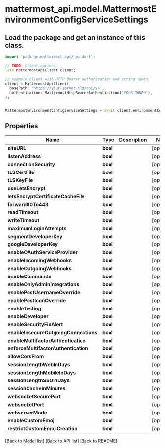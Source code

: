 # mattermost_api.model.MattermostEnvironmentConfigServiceSettings

## Load the package and get an instance of this class.
```dart
import 'package:mattermost_api/api.dart';

// TODO: Client options
late MattermostApiClient client;

// example client with HTTP Bearer authorization and string token:
client = MattermostApiClient(
  basePath: 'https://your-server.tld/api/v4',
  authentication: MattermostHttpBearerAuthentication('YOUR TOKEN'),
);


MattermostEnvironmentConfigServiceSettings = await client.environmentConfigServiceSettings.FUNCTION_THAT_RETURNS_THIS_CLASS();

```

## Properties
Name | Type | Description | Notes
------------ | ------------- | ------------- | -------------
**siteURL** | **bool** |  | [optional] 
**listenAddress** | **bool** |  | [optional] 
**connectionSecurity** | **bool** |  | [optional] 
**tLSCertFile** | **bool** |  | [optional] 
**tLSKeyFile** | **bool** |  | [optional] 
**useLetsEncrypt** | **bool** |  | [optional] 
**letsEncryptCertificateCacheFile** | **bool** |  | [optional] 
**forward80To443** | **bool** |  | [optional] 
**readTimeout** | **bool** |  | [optional] 
**writeTimeout** | **bool** |  | [optional] 
**maximumLoginAttempts** | **bool** |  | [optional] 
**segmentDeveloperKey** | **bool** |  | [optional] 
**googleDeveloperKey** | **bool** |  | [optional] 
**enableOAuthServiceProvider** | **bool** |  | [optional] 
**enableIncomingWebhooks** | **bool** |  | [optional] 
**enableOutgoingWebhooks** | **bool** |  | [optional] 
**enableCommands** | **bool** |  | [optional] 
**enableOnlyAdminIntegrations** | **bool** |  | [optional] 
**enablePostUsernameOverride** | **bool** |  | [optional] 
**enablePostIconOverride** | **bool** |  | [optional] 
**enableTesting** | **bool** |  | [optional] 
**enableDeveloper** | **bool** |  | [optional] 
**enableSecurityFixAlert** | **bool** |  | [optional] 
**enableInsecureOutgoingConnections** | **bool** |  | [optional] 
**enableMultifactorAuthentication** | **bool** |  | [optional] 
**enforceMultifactorAuthentication** | **bool** |  | [optional] 
**allowCorsFrom** | **bool** |  | [optional] 
**sessionLengthWebInDays** | **bool** |  | [optional] 
**sessionLengthMobileInDays** | **bool** |  | [optional] 
**sessionLengthSSOInDays** | **bool** |  | [optional] 
**sessionCacheInMinutes** | **bool** |  | [optional] 
**websocketSecurePort** | **bool** |  | [optional] 
**websocketPort** | **bool** |  | [optional] 
**webserverMode** | **bool** |  | [optional] 
**enableCustomEmoji** | **bool** |  | [optional] 
**restrictCustomEmojiCreation** | **bool** |  | [optional] 

[[Back to Model list]](../GENERATED_README.md#documentation-for-models) [[Back to API list]](../GENERATED_README.md#documentation-for-api-endpoints) [[Back to README]](../GENERATED_README.md)


